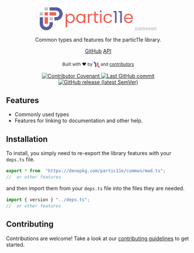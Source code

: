 <p align="center">
  <img alt="partic11e logo" height="70" src="/static/img/p11-banner.png" />
  <strong style="color:#C4C4C4">common</strong>
</p>

<p align="center">
  Common types and features for the partic11e library.
</p>

<nav class="project-links" align="center">
    <a href="https://github.com/partic11e/common">GitHub</a>
    <a href="/#/common/@latest/api/">API</a>
</nav>

<p align="center">
  <sub>Built with ❤ by <img src="static/img/i11n-logo.png" alt="i11n" height="16" style="vertical-align: middle;"/> and <a href="https://github.com/partic11e/common/graphs/contributors">contributors</a></sub>
</p>

<p align="center">
  <!-- Badges -->
  <a href="/#CODE_OF_CONDUCT">
    <img alt="Contributor Covenant" src="https://img.shields.io/badge/Contributor%20Covenant-2.1-4baaaa.svg?style=flat-square" />
  </a>
  <a href="https://github.com/partic11e/common/commits/main">
    <img alt="Last GitHub commit" src="https://img.shields.io/github/last-commit/partic11e/common.svg?style=flat-square" />
  </a>
  <a href="https://github.com/partic11e/common/releases">
    <img alt="GitHub release (latest SemVer)" src="https://img.shields.io/github/v/release/partic11e/common?style=flat-square" />
  </a>
</p>

## Features

- Commonly used types
- Features for linking to documentation and other help.

## Installation

To install, you simply need to re-export the library features with your
`deps.ts` file.

```ts
export * from  "https://denopkg.com/partic11e/common/mod.ts";
//  or other features
```

and then import them from your `deps.ts` file into the files they are needed.

```ts
import { version } "../deps.ts";
//  or other features
```

## Contributing

Contributions are welcome! Take a look at our [contributing guidelines](CONTRIBUTING) to get started.
